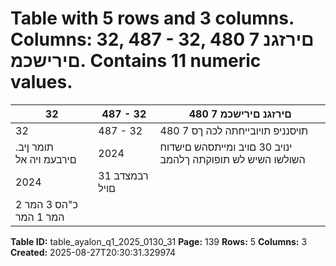 # Table with 5 rows and 3 columns. Columns: 32, 487 - 32, 480 7 םירזגנ םירישכמ. Contains 11 numeric values.

| 32 | 487 - 32 | 480 7 םירזגנ םירישכמ |
|---|---|---|
| 32 | 487 - 32 | 480 7 תויסנניפ תויובייחתה לכה ךס |
| .תומר ןיב םירבעמ ויה אל | 2024 | ינויב 30 םויב ומייתסהש םישדוח השולשו השיש לש תופוקתה ךלהמב |
| 2024 | רבמצדב 31 םויל |  |
| כ"הס 3 המר 2 המר 1 המר |  |  |

**Table ID:** table_ayalon_q1_2025_0130_31
**Page:** 139
**Rows:** 5
**Columns:** 3
**Created:** 2025-08-27T20:30:31.329974
